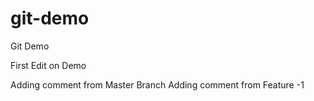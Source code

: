 # git-demo
Git Demo

First Edit on Demo

Adding comment from Master Branch
Adding comment from Feature -1 
